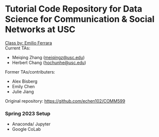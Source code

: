 # Tutorial Code Repository for Data Science for Communication & Social Networks at USC
[Class by: Emilio Ferrara ](http://www.emilio.ferrara.name/data-science-for-communication-social-networks/)  
Current TAs: 
 - Meiqing Zhang (meiqingz@usc.edu)
 - Herbert Chang (hochunhe@usc.edu)
 
Former TAs/contributers:
 - Alex Bisberg
 - Emily Chen
 - Julie Jiang

Original repository: https://github.com/echen102/COMM599 

### Spring 2023 Setup 
- Anaconda/ Jupyter
- Google CoLab

